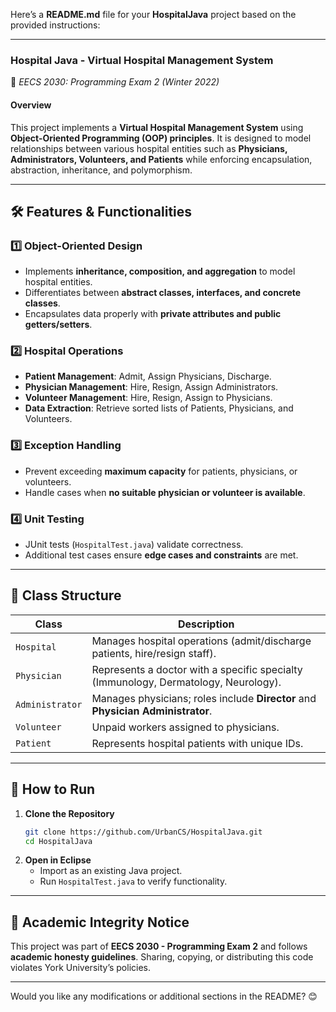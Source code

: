 Here’s a **README.md** file for your **HospitalJava** project based on the provided instructions:  

---

### **Hospital Java - Virtual Hospital Management System**  
📌 *EECS 2030: Programming Exam 2 (Winter 2022)*  

#### **Overview**  
This project implements a **Virtual Hospital Management System** using **Object-Oriented Programming (OOP) principles**. It is designed to model relationships between various hospital entities such as **Physicians, Administrators, Volunteers, and Patients** while enforcing encapsulation, abstraction, inheritance, and polymorphism.  

---

## **🛠 Features & Functionalities**  
### **1️⃣ Object-Oriented Design**  
- Implements **inheritance, composition, and aggregation** to model hospital entities.  
- Differentiates between **abstract classes, interfaces, and concrete classes**.  
- Encapsulates data properly with **private attributes and public getters/setters**.  

### **2️⃣ Hospital Operations**  
- **Patient Management**: Admit, Assign Physicians, Discharge.  
- **Physician Management**: Hire, Resign, Assign Administrators.  
- **Volunteer Management**: Hire, Resign, Assign to Physicians.  
- **Data Extraction**: Retrieve sorted lists of Patients, Physicians, and Volunteers.  

### **3️⃣ Exception Handling**  
- Prevent exceeding **maximum capacity** for patients, physicians, or volunteers.  
- Handle cases when **no suitable physician or volunteer is available**.  

### **4️⃣ Unit Testing**  
- JUnit tests (`HospitalTest.java`) validate correctness.  
- Additional test cases ensure **edge cases and constraints** are met.  

---

## **📌 Class Structure**  
| **Class** | **Description** |  
|-----------|---------------|  
| `Hospital` | Manages hospital operations (admit/discharge patients, hire/resign staff). |  
| `Physician` | Represents a doctor with a specific specialty (Immunology, Dermatology, Neurology). |  
| `Administrator` | Manages physicians; roles include **Director** and **Physician Administrator**. |  
| `Volunteer` | Unpaid workers assigned to physicians. |  
| `Patient` | Represents hospital patients with unique IDs. |  

---

## **🚀 How to Run**  
1. **Clone the Repository**  
   ```sh
   git clone https://github.com/UrbanCS/HospitalJava.git
   cd HospitalJava
   ```
2. **Open in Eclipse**  
   - Import as an existing Java project.  
   - Run `HospitalTest.java` to verify functionality.  

---

## **📜 Academic Integrity Notice**  
This project was part of **EECS 2030 - Programming Exam 2** and follows **academic honesty guidelines**. Sharing, copying, or distributing this code violates York University’s policies.  

---

Would you like any modifications or additional sections in the README? 😊
